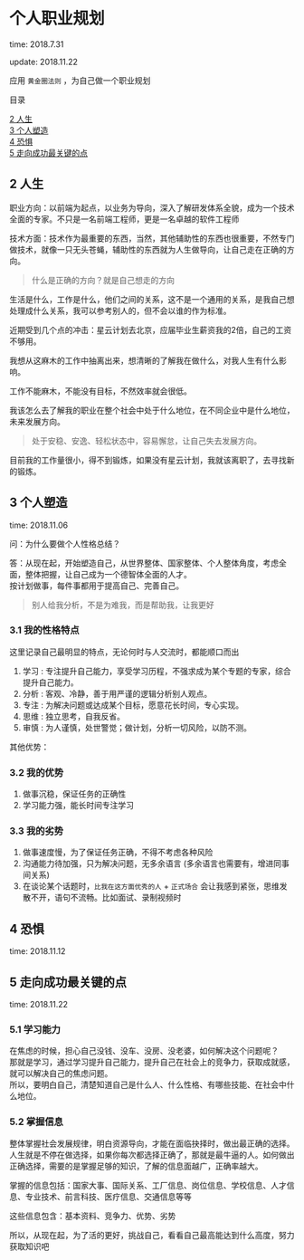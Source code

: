 # 个人职业规划

time: 2018.7.31

update: 2018.11.22

应用 `黄金圈法则` ，为自己做一个职业规划

目录

[2 人生](#2-人生)  
[3 个人塑造](#3-个人塑造)  
[4 恐惧](#4-恐惧)  
[5 走向成功最关键的点](#5-走向成功最关键的点)  

## 2 人生

职业方向：以前端为起点，以业务为导向，深入了解研发体系全貌，成为一个技术全面的专家。不只是一名前端工程师，更是一名卓越的软件工程师

技术方面：技术作为最重要的东西，当然，其他辅助性的东西也很重要，不然专门做技术，就像一只无头苍蝇，辅助性的东西就为人生做导向，让自己走在正确的方向。

> 什么是正确的方向？就是自己想走的方向

生活是什么，工作是什么，他们之间的关系，这不是一个通用的关系，是我自己想处理成什么关系，我可以参考别人的，但不会以谁的作为标准。

近期受到几个点的冲击：星云计划去北京，应届毕业生薪资我的2倍，自己的工资不够用。

我想从这麻木的工作中抽离出来，想清晰的了解我在做什么，对我人生有什么影响。

工作不能麻木，不能没有目标，不然效率就会很低。

我该怎么去了解我的职业在整个社会中处于什么地位，在不同企业中是什么地位，未来发展方向。

> 处于安稳、安逸、轻松状态中，容易懈怠，让自己失去发展方向。

目前我的工作量很小，得不到锻炼，如果没有星云计划，我就该离职了，去寻找新的锻炼。

## 3 个人塑造

time: 2018.11.06

问：为什么要做个人性格总结？

答：从现在起，开始塑造自己，从世界整体、国家整体、个人整体角度，考虑全面，整体把握，让自己成为一个德智体全面的人才。  
按计划做事，每件事都用于提高自己、完善自己。

> 别人给我分析，不是为难我，而是帮助我，让我更好

### 3.1 我的性格特点

这里记录自己最明显的特点，无论何时与人交流时，都能顺口而出

1. 学习 : 专注提升自己能力，享受学习历程，不强求成为某个专题的专家，综合提升自己能力。
2. 分析 : 客观、冷静，善于用严谨的逻辑分析别人观点。
3. 专注 : 为解决问题或达成某个目标，愿意花长时间，专心实现。
4. 思维 : 独立思考，自我反省。
5. 审慎 : 为人谨慎，处世警觉；做计划，分析一切风险，以防不测。

其他优势：

### 3.2 我的优势

1. 做事沉稳，保证任务的正确性
2. 学习能力强，能长时间专注学习

### 3.3 我的劣势

1. 做事速度慢，为了保证任务正确，不得不考虑各种风险
2. 沟通能力待加强，只为解决问题，无多余语言 (多余语言也需要有，增进同事间关系)
3. 在谈论某个话题时，`比我在这方面优秀的人` + `正式场合` 会让我感到紧张，思维发散不开，语句不流畅。比如面试、录制视频时

## 4 恐惧

time: 2018.11.12

## 5 走向成功最关键的点

time: 2018.11.22

### 5.1 学习能力

在焦虑的时候，担心自己没钱、没车、没房、没老婆，如何解决这个问题呢？  
那就是学习，通过学习提升自己能力，提升自己在社会上的竞争力，获取成就感，就可以解决自己的焦虑问题。  
所以，要明白自己，清楚知道自己是什么人、什么性格、有哪些技能、在社会中什么地位。

### 5.2 掌握信息

整体掌握社会发展规律，明白资源导向，才能在面临抉择时，做出最正确的选择。人生就是不停在做选择，如果你每次都选择正确了，那就是最牛逼的人。如何做出正确选择，需要的是掌握足够的知识，了解的信息面越广，正确率越大。

掌握的信息包括：国家大事、国际关系、工厂信息、岗位信息、学校信息、人才信息、专业技术、前言科技、医疗信息、交通信息等等

这些信息包含：基本资料、竞争力、优势、劣势

所以，从现在起，为了活的更好，挑战自己，看看自己最高能达到什么高度，努力获取知识吧
